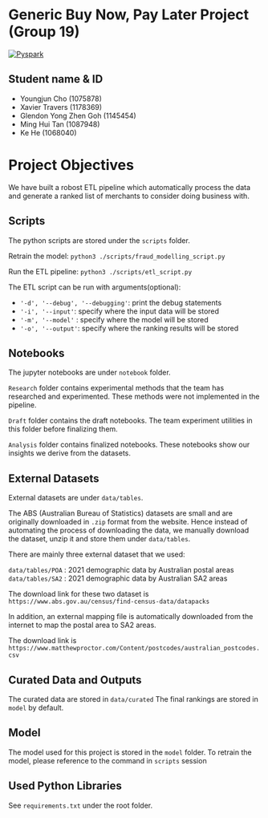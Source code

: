 # Generic Buy Now, Pay Later Project (Group 19)

[![Pyspark](https://img.shields.io/badge/Pyspark-v3.3.0-blue.svg)](https://spark.apache.org/docs/latest/api/python/getting_started/install.html)

## Student name & ID
- Youngjun Cho (1075878)
- Xavier Travers (1178369)
- Glendon Yong Zhen Goh (1145454)
- Ming Hui Tan (1087948)
- Ke He (1068040)

# Project Objectives
We have built a robost ETL pipeline which automatically process the data and generate a ranked list of merchants to consider doing business with.

## Scripts
The python scripts are stored under the `scripts` folder.

Retrain the model:
`python3 ./scripts/fraud_modelling_script.py`

Run the ETL pipeline:
`python3 ./scripts/etl_script.py`

The ETL script can be run with arguments(optional):

- `'-d', '--debug', '--debugging'`: print the debug statements
- `'-i', '--input'`: specify where the input data will be stored
- `'-m', '--model'` : specify where the model will be stored
- `'-o', '--output'`: specify where the ranking results will be stored


## Notebooks
The jupyter notebooks are under `notebook` folder.

`Research` folder contains experimental methods that the team has researched and experimented. These methods were not implemented in the pipeline. 

`Draft` folder contains the draft notebooks. The team experiment utilities in this folder before finalizing them.

`Analysis` folder contains finalized notebooks. These notebooks show our insights we derive from the datasets.

## External Datasets
External datasets are under `data/tables`. 

The ABS (Australian Bureau of Statistics) datasets are small and are originally downloaded in `.zip` format from the website. Hence instead of automating the process of downloading the data, we manually download the dataset, unzip it and store them under `data/tables`.

There are mainly three external dataset that we used:

`data/tables/POA` : 2021 demographic data by Australian postal areas
`data/tables/SA2` : 2021 demographic data by Australian SA2 areas

The download link for these two dataset is `https://www.abs.gov.au/census/find-census-data/datapacks`

In addition, an external mapping file is automatically downloaded from the internet to map the postal area to SA2 areas.

The download link is `https://www.matthewproctor.com/Content/postcodes/australian_postcodes.csv`

## Curated Data and Outputs

The curated data are stored in `data/curated`
The final rankings are stored in `model` by default. 


## Model
The model used for this project is stored in the `model` folder.
To retrain the model, please reference to the command in `scripts` session

## Used Python Libraries

See `requirements.txt` under the root folder.

